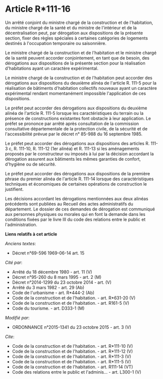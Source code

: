 # Article R*111-16

Un arrêté conjoint du ministre chargé de la construction et de l'habitation, du ministre chargé de la santé et du ministre de
l'intérieur et de la décentralisation peut, par dérogation aux dispositions de la présente section, fixer des règles
spéciales à certaines catégories de logements destinés à l'occupation temporaire ou saisonnière. 

Le ministre chargé de la construction et de l'habitation et le ministre chargé de la santé peuvent accorder conjointement, en
tant que de besoin, des dérogations aux dispositions de la présente section pour la réalisation d'habitations ayant un
caractère expérimental. 

Le ministre chargé de la construction et de l'habitation peut accorder des dérogations aux dispositions du deuxième alinéa de
l'article R. 111-5 pour la réalisation de bâtiments d'habitation collectifs nouveaux ayant un caractère expérimental rendant
momentanément impossible l'application de ces dispositions. 

Le préfet peut accorder des dérogations aux dispositions du deuxième alinéa de l'article R. 111-5 lorsque les
caractéristiques du terrain ou la présence de constructions existantes font obstacle à leur application. Le préfet se
prononce par arrêté après consultation de la commission consultative départementale de la protection civile, de la sécurité
et de l'accessibilité prévue par le décret n° 85-988 du 16 septembre 1985. 

Le préfet peut accorder des dérogations aux dispositions des articles R. 111-3 c, R. 111-10, R. 111-12 (1er alinéa) et R.
111-13 si les aménagements proposés par le constructeur ou imposés à lui par la décision accordant la dérogation assurent aux
bâtiments les mêmes garanties de confort, d'hygiène ou de sécurité. 

Le préfet peut accorder des dérogations aux dispositions de la première phrase du premier alinéa de l'article R. 111-14
lorsque des caractéristiques techniques et économiques de certaines opérations de construction le justifient. 

Les décisions accordant les dérogations mentionnées aux deux alinéas précédents sont publiées au Recueil des actes
administratifs du département. Le dossier de ces demandes de dérogation est communiqué aux personnes physiques ou morales qui
en font la demande dans les conditions fixées par le livre III du code des relations entre le public et l'administration.

**Liens relatifs à cet article**

_Anciens textes_:

  - Décret n°69-596 1969-06-14 art. 15

_Cité par_:

  - Arrêté du 18 décembre 1980 - art. 11 (V)
  - Décret n°95-260 du 8 mars 1995 - art. 2 (M)
  - Décret n°2014-1299 du 23 octobre 2014 - art. (V)
  - Arrêté du 3 mars 1982 - art. 29 (Ab)
  - Code de l'urbanisme - art. R*444-2 (Ab)
  - Code de la construction et de l'habitation. - art. R*631-20 (V)
  - Code de la construction et de l'habitation. - art. R161-5 (V)
  - Code du tourisme. - art. D333-1 (M)

_Modifié par_:

  - ORDONNANCE n°2015-1341 du 23 octobre 2015 - art. 3 (V)

_Cite_:

  - Code de la construction et de l'habitation. - art. R*111-10 (V)
  - Code de la construction et de l'habitation. - art. R*111-12 (V)
  - Code de la construction et de l'habitation. - art. R*111-3 (V)
  - Code de la construction et de l'habitation. - art. R*111-5 (V)
  - Code de la construction et de l'habitation. - art. R111-14 (VT)
  - Code des relations entre le public et l'adminis... - art. L300-1 (V)
